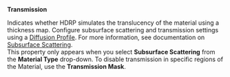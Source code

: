 <tr>
<td><strong>Transmission</strong></td>
<td></td>
<td></td>
<td>

Indicates whether HDRP simulates the translucency of the material using a thickness map. Configure subsurface scattering and transmission settings using a <a href="diffusion-profile-reference.md">Diffusion Profile</a>. For more information, see documentation on <a href="skin-and-diffusive-surfaces-subsurface-scattering.md">Subsurface Scattering</a>.<br />This property only appears when you select <strong>Subsurface Scattering</strong> from the <strong>Material Type</strong> drop-down.
To disable transmission in specific regions of the Material, use the <strong>Transmission Mask</strong>.</td>

</td>
</tr>
